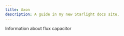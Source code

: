 ```yaml
---
title: Axon
description: A guide in my new Starlight docs site.
---
```


Information about flux capacitor 
